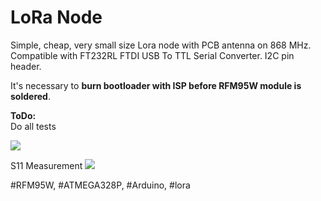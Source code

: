 # LoRa Node

Simple, cheap, very small size Lora node with PCB antenna on 868 MHz. Compatible with FT232RL FTDI USB To TTL Serial Converter. I2C pin header.

It's necessary to <b>burn bootloader with ISP before RFM95W module is soldered</b>.

<b>ToDo:</b><br>
Do all tests<br>


<img src="https://github.com/cernohorsky/LoRa-Node/blob/master/LoRaNode-View.jpg" />

S11 Measurement
<img src="https://github.com/cernohorsky/LoRa-Node/blob/master/Measurement/LoRaNode-S11.jpg" />

#RFM95W, #ATMEGA328P, #Arduino, #lora
